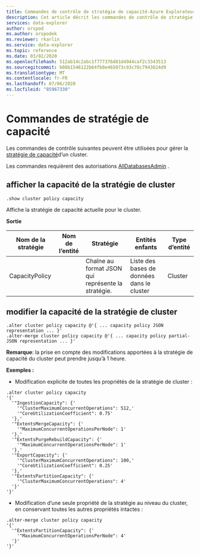 ```yaml
---
title: Commandes de contrôle de stratégie de capacité-Azure Explorateur de données | Microsoft Docs
description: Cet article décrit les commandes de contrôle de stratégie de capacité dans Azure Explorateur de données.
services: data-explorer
author: orspod
ms.author: orspodek
ms.reviewer: rkarlin
ms.service: data-explorer
ms.topic: reference
ms.date: 03/02/2020
ms.openlocfilehash: 512ab14c2abc1f777376d81d4944caf2c3343513
ms.sourcegitcommit: b08b1546122b64fb8e465073c93c78c7943824d9
ms.translationtype: MT
ms.contentlocale: fr-FR
ms.lasthandoff: 07/06/2020
ms.locfileid: "85967330"
---
```

# <a name="capacity-policy-commands"></a>Commandes de stratégie de capacité

Les commandes de contrôle suivantes peuvent être utilisées pour gérer la [stratégie de capacité](../management/capacitypolicy.md)d’un cluster.

Les commandes requièrent des autorisations [AllDatabasesAdmin](../management/access-control/role-based-authorization.md) .

## <a name="show-cluster-policy-capacity"></a>afficher la capacité de la stratégie de cluster

```kusto
.show cluster policy capacity
```

Affiche la stratégie de capacité actuelle pour le cluster.

**Sortie**

|Nom de la stratégie | Nom de l’entité | Stratégie | Entités enfants | Type d’entité
|---|---|---|---|---
|CapacityPolicy | | Chaîne au format JSON qui représente la stratégie. | Liste des bases de données dans le cluster |Cluster


## <a name="alter-cluster-policy-capacity"></a>modifier la capacité de la stratégie de cluster

```kusto
.alter cluster policy capacity @'{ ... capacity policy JSON representation ... }'
.alter-merge cluster policy capacity @'{ ... capacity policy partial-JSON representation ... }'
```

**Remarque**: la prise en compte des modifications apportées à la stratégie de capacité du cluster peut prendre jusqu’à 1 heure.

**Exemples :**

* Modification explicite de toutes les propriétés de la stratégie de cluster :

```kusto
.alter cluster policy capacity
'{'
  '"IngestionCapacity": {'
    '"ClusterMaximumConcurrentOperations": 512,'
    '"CoreUtilizationCoefficient": 0.75'
  '},'
  '"ExtentsMergeCapacity": {'
    '"MaximumConcurrentOperationsPerNode": 1'
  '},'
  '"ExtentsPurgeRebuildCapacity": {'
    '"MaximumConcurrentOperationsPerNode": 1'
  '},'
  '"ExportCapacity": {'
    '"ClusterMaximumConcurrentOperations": 100,'
    '"CoreUtilizationCoefficient": 0.25'
  '},'
  '"ExtentsPartitionCapacity": {'
    '"ClusterMaximumConcurrentOperations": 4'
  '}'
'}'
```

* Modification d’une seule propriété de la stratégie au niveau du cluster, en conservant toutes les autres propriétés intactes :

```kusto
.alter-merge cluster policy capacity
'{'
  '"ExtentsPartitionCapacity": {'
    '"MaximumConcurrentOperationsPerNode": 4'
  '}'
'}'
```
